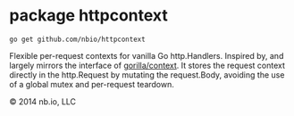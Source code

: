 # package httpcontext

`go get github.com/nbio/httpcontext`

Flexible per-request contexts for vanilla Go http.Handlers. Inspired by, and largely mirrors the interface of [gorilla/context](https://github.com/gorilla/context). It stores the request context directly in the http.Request by mutating the request.Body, avoiding the use of a global mutex and per-request teardown.

© 2014 nb.io, LLC
